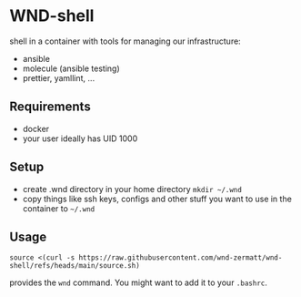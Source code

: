 # WND-shell

shell in a container with tools for managing our infrastructure:

- ansible
- molecule (ansible testing)
- prettier, yamllint, ...

## Requirements

- docker
- your user ideally has UID 1000

## Setup

- create .wnd directory in your home directory `mkdir ~/.wnd`
- copy things like ssh keys, configs and other stuff you want to use in the container to `~/.wnd`

## Usage

`source <(curl -s https://raw.githubusercontent.com/wnd-zermatt/wnd-shell/refs/heads/main/source.sh)`

provides the `wnd` command. You might want to add it to your `.bashrc`.
